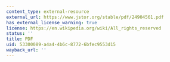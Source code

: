 ```yaml
---
content_type: external-resource
external_url: https://www.jstor.org/stable/pdf/24904561.pdf
has_external_license_warning: true
license: https://en.wikipedia.org/wiki/All_rights_reserved
status: ''
title: PDF
uid: 53300089-a4a4-4b6c-8772-6bfec9553d15
wayback_url: ''
---
```

